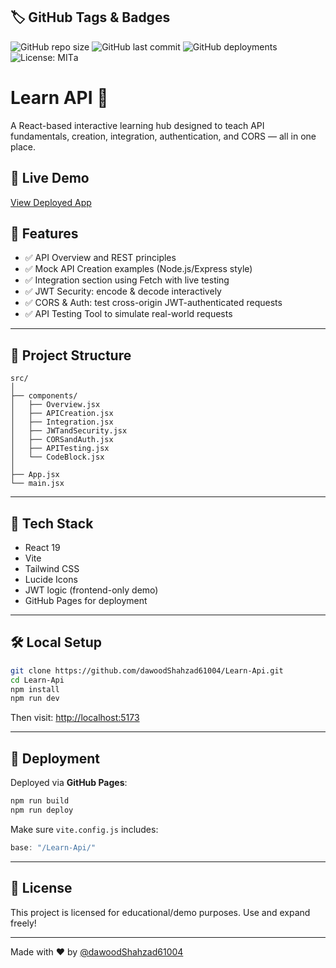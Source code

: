 ## 🏷 GitHub Tags & Badges

![GitHub repo size](https://img.shields.io/github/repo-size/dawoodShahzad61004/Learn-Api)
![GitHub last commit](https://img.shields.io/github/last-commit/dawoodShahzad61004/Learn-Api)
![GitHub deployments](https://img.shields.io/github/deployments/dawoodShahzad61004/Learn-Api/github-pages)
![License: MIT](https://img.shields.io/badge/license-MIT-blue.svg)a
# Learn API 🔌

A React-based interactive learning hub designed to teach API fundamentals, creation, integration, authentication, and CORS — all in one place.

## 🚀 Live Demo

[View Deployed App](https://dawoodShahzad61004.github.io/Learn-Api)

## 🧠 Features

- ✅ API Overview and REST principles
- ✅ Mock API Creation examples (Node.js/Express style)
- ✅ Integration section using Fetch with live testing
- ✅ JWT Security: encode & decode interactively
- ✅ CORS & Auth: test cross-origin JWT-authenticated requests
- ✅ API Testing Tool to simulate real-world requests

---

## 📁 Project Structure

```
src/
│
├── components/
│   ├── Overview.jsx
│   ├── APICreation.jsx
│   ├── Integration.jsx
│   ├── JWTandSecurity.jsx
│   ├── CORSandAuth.jsx
│   ├── APITesting.jsx
│   └── CodeBlock.jsx
│
├── App.jsx
└── main.jsx
```

---

## 🧩 Tech Stack

- React 19
- Vite
- Tailwind CSS
- Lucide Icons
- JWT logic (frontend-only demo)
- GitHub Pages for deployment

---

## 🛠 Local Setup

```bash
git clone https://github.com/dawoodShahzad61004/Learn-Api.git
cd Learn-Api
npm install
npm run dev
```

Then visit: [http://localhost:5173](http://localhost:5173)

---

## 🚀 Deployment

Deployed via **GitHub Pages**:

```bash
npm run build
npm run deploy
```

Make sure `vite.config.js` includes:
```js
base: "/Learn-Api/"
```

---

## 📜 License

This project is licensed for educational/demo purposes. Use and expand freely!

---

Made with ❤️ by [@dawoodShahzad61004](https://github.com/dawoodShahzad61004)
